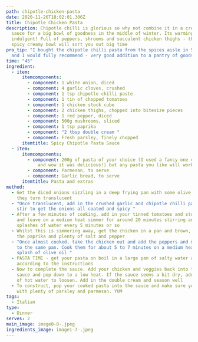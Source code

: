 ```yaml
---
path: chipotle-chicken-pasta
date: 2020-11-26T18:02:01.306Z
title: Chipotle Chicken Pasta
description: Chipotle chilli is glorious so why not combine it in a creamy pasta
  sauce for a big bowl of goodness in the middle of winter. Its warming and
  indulgent! Full of peppers, shrooms and succulent chicken thighs - this tangy
  spicy creamy bowl will sort you out big time
pro_tip: "I bought the chipotle chilli pasta from the spices aisle in Sainsburys
  and I would fully recommend - very good addition to a pantry of goods. "
time: "45"
ingredient:
  - item:
      itemcomponents:
        - component: 1 white onion, diced
        - component: 4 garlic cloves, crushed
        - component: 1 tsp chipotle chilli paste
        - component: 1 tin of chopped tomatoes
        - component: 1 chicken stock cube
        - component: 2 chicken thighs, chopped into bitesize pieces
        - component: 1 red pepper, diced
        - component: 500g mushrooms, sliced
        - component: 1 tsp paprika
        - component: "2 tbsp double cream "
        - component: Fresh parsley, finely chopped
      itemtitle: Spicy Chipotle Pasta Sauce
  - item:
      itemcomponents:
        - component: 200g of pasta of your choice (I used a fancy one called Mafalda Corta
            and wow it was delicious!) but any pasta you like will work
        - component: Parmesan, to serve
        - component: Garlic bread, to serve
      itemtitle: Pasta and extras
method:
  - Get the diced onions sizzling in a deep frying pan with some olive oil until
    they turn translucent
  - "Once translucent, add in the crushed garlic and chipotle chilli paste and
    stir to get the onions all coated and spicy "
  - After a few minutes of cooking, add in your tinned tomatoes and stock cube
    and leave on a medium heat simmer for around 20 minutes stirring and adding
    splashes of water every 5 minutes or so
  - Whilst this is simmering away, get the chicken in a pan and brown, adding
    the paprika and plenty of salt and pepper
  - "Once almost cooked, take the chicken out and add the peppers and mushrooms
    to the same pan. Cook them for about 5 to 7 minutes on a medium heat with a
    splash of olive oil "
  - PASTA TIME - get your pasta on boil in a large pan of salty water and cook
    according to the instructions
  - Now to complete the sauce. Add your chicken and veggies back into the tomato
    sauce and pop down to a low heat. If the sauce seems a bit dry, add a splash
    of hot water to loosen. Add in the double cream and season well
  - To construct, pop your cooked pasta into the sauce and make sure you top
    with plenty of parsley and parmesan. YUM
tags:
  - Italian
type:
  - Dinner
serves: 2
main_image: image0-8-.jpeg
ingredients_image: image1-7-.jpeg
---
```

